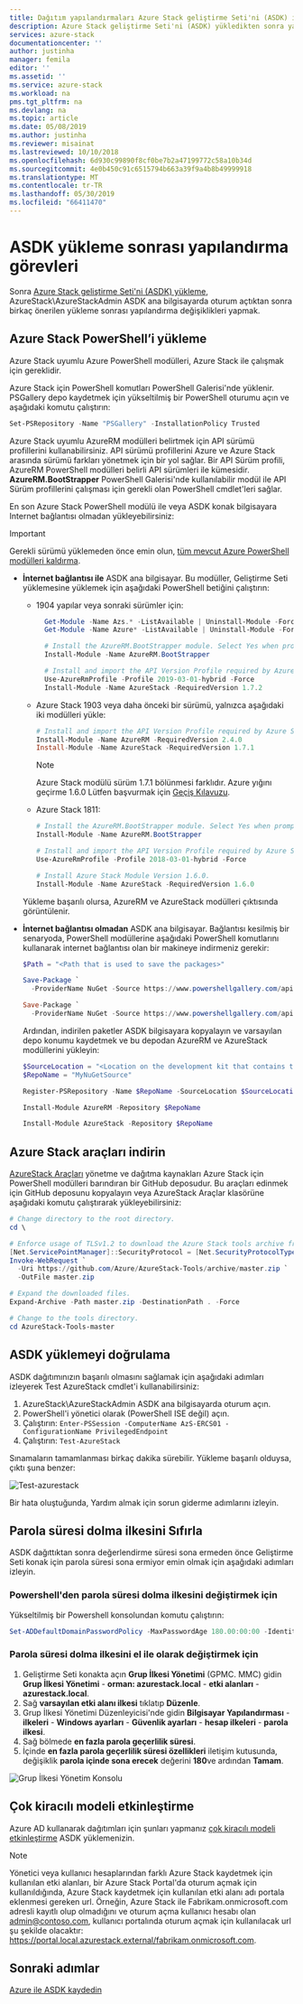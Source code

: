 ```yaml
---
title: Dağıtım yapılandırmaları Azure Stack geliştirme Seti'ni (ASDK) için gönderin | Microsoft Docs
description: Azure Stack geliştirme Seti'ni (ASDK) yükledikten sonra yapmak için önerilen yapılandırma değişiklikleri açıklar.
services: azure-stack
documentationcenter: ''
author: justinha
manager: femila
editor: ''
ms.assetid: ''
ms.service: azure-stack
ms.workload: na
pms.tgt_pltfrm: na
ms.devlang: na
ms.topic: article
ms.date: 05/08/2019
ms.author: justinha
ms.reviewer: misainat
ms.lastreviewed: 10/10/2018
ms.openlocfilehash: 6d930c99890f8cf0be7b2a47199772c58a10b34d
ms.sourcegitcommit: 4e0b450c91c6515794b663a39f9a4b8b49999918
ms.translationtype: MT
ms.contentlocale: tr-TR
ms.lasthandoff: 05/30/2019
ms.locfileid: "66411470"
---
```

# <a name="post-asdk-installation-configuration-tasks"></a>ASDK yükleme sonrası yapılandırma görevleri

Sonra [Azure Stack geliştirme Seti'ni (ASDK) yükleme](asdk-install.md), AzureStack\AzureStackAdmin ASDK ana bilgisayarda oturum açtıktan sonra birkaç önerilen yükleme sonrası yapılandırma değişiklikleri yapmak.

## <a name="install-azure-stack-powershell"></a>Azure Stack PowerShell’i yükleme

Azure Stack uyumlu Azure PowerShell modülleri, Azure Stack ile çalışmak için gereklidir.

Azure Stack için PowerShell komutları PowerShell Galerisi'nde yüklenir. PSGallery depo kaydetmek için yükseltilmiş bir PowerShell oturumu açın ve aşağıdaki komutu çalıştırın:

``` Powershell
Set-PSRepository -Name "PSGallery" -InstallationPolicy Trusted
```

Azure Stack uyumlu AzureRM modülleri belirtmek için API sürümü profillerini kullanabilirsiniz.  API sürümü profillerini Azure ve Azure Stack arasında sürümü farkları yönetmek için bir yol sağlar. Bir API Sürüm profili, AzureRM PowerShell modülleri belirli API sürümleri ile kümesidir. **AzureRM.BootStrapper** PowerShell Galerisi'nde kullanılabilir modül ile API Sürüm profillerini çalışması için gerekli olan PowerShell cmdlet'leri sağlar.

En son Azure Stack PowerShell modülü ile veya ASDK konak bilgisayara Internet bağlantısı olmadan yükleyebilirsiniz:

> [!IMPORTANT]
> Gerekli sürümü yüklemeden önce emin olun, [tüm mevcut Azure PowerShell modülleri kaldırma](../operator/azure-stack-powershell-install.md#3-uninstall-existing-versions-of-the-azure-stack-powershell-modules).

- **İnternet bağlantısı ile** ASDK ana bilgisayar. Bu modüller, Geliştirme Seti yüklemesine yüklemek için aşağıdaki PowerShell betiğini çalıştırın:

  - 1904 yapılar veya sonraki sürümler için:

    ```powershell  
      Get-Module -Name Azs.* -ListAvailable | Uninstall-Module -Force -Verbose
      Get-Module -Name Azure* -ListAvailable | Uninstall-Module -Force -Verbose

      # Install the AzureRM.BootStrapper module. Select Yes when prompted to install NuGet
      Install-Module -Name AzureRM.BootStrapper

      # Install and import the API Version Profile required by Azure Stack into the current PowerShell session.
      Use-AzureRmProfile -Profile 2019-03-01-hybrid -Force
      Install-Module -Name AzureStack -RequiredVersion 1.7.2
    ```

  - Azure Stack 1903 veya daha önceki bir sürümü, yalnızca aşağıdaki iki modülleri yükle:

    ```powershell
    # Install and import the API Version Profile required by Azure Stack into the current PowerShell session.
    Install-Module -Name AzureRM -RequiredVersion 2.4.0
    Install-Module -Name AzureStack -RequiredVersion 1.7.1
    ```

    > [!Note]  
    > Azure Stack modülü sürüm 1.7.1 bölünmesi farklıdır. Azure yığını geçirme 1.6.0 Lütfen başvurmak için [Geçiş Kılavuzu](https://aka.ms/azspshmigration171).

  - Azure Stack 1811:

    ``` PowerShell
    # Install the AzureRM.BootStrapper module. Select Yes when prompted to install NuGet.
    Install-Module -Name AzureRM.BootStrapper

    # Install and import the API Version Profile required by Azure Stack into the current PowerShell session.
    Use-AzureRmProfile -Profile 2018-03-01-hybrid -Force

    # Install Azure Stack Module Version 1.6.0.
    Install-Module -Name AzureStack -RequiredVersion 1.6.0
    ```

  Yükleme başarılı olursa, AzureRM ve AzureStack modülleri çıktısında görüntülenir.

- **İnternet bağlantısı olmadan** ASDK ana bilgisayar. Bağlantısı kesilmiş bir senaryoda, PowerShell modüllerine aşağıdaki PowerShell komutlarını kullanarak internet bağlantısı olan bir makineye indirmeniz gerekir:

  ```powershell
  $Path = "<Path that is used to save the packages>"

  Save-Package `
    -ProviderName NuGet -Source https://www.powershellgallery.com/api/v2 -Name AzureRM -Path $Path -Force -RequiredVersion 2.3.0
  
  Save-Package `
    -ProviderName NuGet -Source https://www.powershellgallery.com/api/v2 -Name AzureStack -Path $Path -Force -RequiredVersion 1.5.0
  ```

  Ardından, indirilen paketler ASDK bilgisayara kopyalayın ve varsayılan depo konumu kaydetmek ve bu depodan AzureRM ve AzureStack modüllerini yükleyin:

    ```powershell  
    $SourceLocation = "<Location on the development kit that contains the PowerShell packages>"
    $RepoName = "MyNuGetSource"

    Register-PSRepository -Name $RepoName -SourceLocation $SourceLocation -InstallationPolicy Trusted

    Install-Module AzureRM -Repository $RepoName

    Install-Module AzureStack -Repository $RepoName
    ```

## <a name="download-the-azure-stack-tools"></a>Azure Stack araçları indirin

[AzureStack Araçları](https://github.com/Azure/AzureStack-Tools) yönetme ve dağıtma kaynakları Azure Stack için PowerShell modülleri barındıran bir GitHub deposudur. Bu araçları edinmek için GitHub deposunu kopyalayın veya AzureStack Araçlar klasörüne aşağıdaki komutu çalıştırarak yükleyebilirsiniz:

  ```powershell
  # Change directory to the root directory.
  cd \

  # Enforce usage of TLSv1.2 to download the Azure Stack tools archive from GitHub
  [Net.ServicePointManager]::SecurityProtocol = [Net.SecurityProtocolType]::Tls12
  Invoke-WebRequest `
    -Uri https://github.com/Azure/AzureStack-Tools/archive/master.zip `
    -OutFile master.zip

  # Expand the downloaded files.
  Expand-Archive -Path master.zip -DestinationPath . -Force

  # Change to the tools directory.
  cd AzureStack-Tools-master
  ```

## <a name="validate-the-asdk-installation"></a>ASDK yüklemeyi doğrulama

ASDK dağıtımınızın başarılı olmasını sağlamak için aşağıdaki adımları izleyerek Test AzureStack cmdlet'i kullanabilirsiniz:

1. AzureStack\AzureStackAdmin ASDK ana bilgisayarda oturum açın.
2. PowerShell'i yönetici olarak (PowerShell ISE değil) açın.
3. Çalıştırın: `Enter-PSSession -ComputerName AzS-ERCS01 -ConfigurationName PrivilegedEndpoint`
4. Çalıştırın: `Test-AzureStack`

Sınamaların tamamlanması birkaç dakika sürebilir. Yükleme başarılı olduysa, çıktı şuna benzer:

![Test-azurestack](media/asdk-post-deploy/test-azurestack.png)

Bir hata oluştuğunda, Yardım almak için sorun giderme adımlarını izleyin.

## <a name="reset-the-password-expiration-policy"></a>Parola süresi dolma ilkesini Sıfırla

ASDK dağıttıktan sonra değerlendirme süresi sona ermeden önce Geliştirme Seti konak için parola süresi sona ermiyor emin olmak için aşağıdaki adımları izleyin.

### <a name="to-change-the-password-expiration-policy-from-powershell"></a>Powershell'den parola süresi dolma ilkesini değiştirmek için

Yükseltilmiş bir Powershell konsolundan komutu çalıştırın:

```powershell
Set-ADDefaultDomainPasswordPolicy -MaxPasswordAge 180.00:00:00 -Identity azurestack.local
```

### <a name="to-change-the-password-expiration-policy-manually"></a>Parola süresi dolma ilkesini el ile olarak değiştirmek için

1. Geliştirme Seti konakta açın **Grup İlkesi Yönetimi** (GPMC. MMC) gidin **Grup İlkesi Yönetimi** - **orman: azurestack.local** - **etki alanları**  -  **azurestack.local**.
2. Sağ **varsayılan etki alanı ilkesi** tıklatıp **Düzenle**.
3. Grup İlkesi Yönetimi Düzenleyicisi'nde gidin **Bilgisayar Yapılandırması** - **ilkeleri** - **Windows ayarları**  -  **Güvenlik ayarları** - **hesap ilkeleri** - **parola ilkesi**.
4. Sağ bölmede **en fazla parola geçerlilik süresi**.
5. İçinde **en fazla parola geçerlilik süresi özellikleri** iletişim kutusunda, değişiklik **parola içinde sona erecek** değerini **180**ve ardından **Tamam**.

![Grup İlkesi Yönetim Konsolu](media/asdk-post-deploy/gpmc.png)

## <a name="enable-multi-tenancy"></a>Çok kiracılı modeli etkinleştirme

Azure AD kullanarak dağıtımları için şunları yapmanız [çok kiracılı modeli etkinleştirme](../operator/azure-stack-enable-multitenancy.md#enable-multi-tenancy) ASDK yüklemenizin.

> [!NOTE]
> Yönetici veya kullanıcı hesaplarından farklı Azure Stack kaydetmek için kullanılan etki alanları, bir Azure Stack Portal'da oturum açmak için kullanıldığında, Azure Stack kaydetmek için kullanılan etki alanı adı portala eklenmesi gereken url. Örneğin, Azure Stack ile Fabrikam.onmicrosoft.com adresli kayıtlı olup olmadığını ve oturum açma kullanıcı hesabı olan admin@contoso.com, kullanıcı portalında oturum açmak için kullanılacak url şu şekilde olacaktır: https://portal.local.azurestack.external/fabrikam.onmicrosoft.com.

## <a name="next-steps"></a>Sonraki adımlar

[Azure ile ASDK kaydedin](asdk-register.md)
